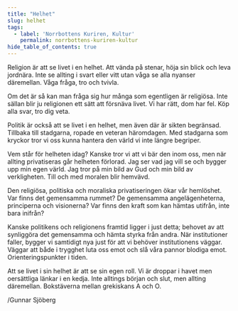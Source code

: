```yaml
---
title: "Helhet"
slug: helhet
tags:
  - label: 'Norrbottens Kuriren, Kultur'
    permalink: norrbottens-kuriren-kultur
hide_table_of_contents: true
---
```

Religion är att se livet i en helhet. Att vända på stenar, höja sin blick och leva jordnära. Inte se allting i svart eller vitt utan våga se alla nyanser däremellan. Våga fråga, tro och tvivla.

<!--truncate-->

Om det är så kan man fråga sig hur många som egentligen är religiösa. Inte sällan blir ju religionen ett sätt att försnäva livet. Vi har rätt, dom har fel. Köp alla svar, tro dig veta.

Politik är också att se livet i en helhet, men även där är sikten begränsad. Tillbaka till stadgarna, ropade en veteran häromdagen. Med stadgarna som kryckor tror vi oss kunna hantera den värld vi inte längre begriper.

Vem står för helheten idag? Kanske tror vi att vi bär den inom oss, men när allting privatiseras går helheten förlorad. Jag ser vad jag vill se och bygger upp min egen värld. Jag tror på min bild av Gud och min bild av verkligheten. Till och med moralen blir hemvävd.

Den religiösa, politiska och moraliska privatiseringen ökar vår hemlöshet. Var finns det gemensamma rummet? De gemensamma angelägenheterna, principerna och visionerna? Var finns den kraft som kan hämtas utifrån, inte bara inifrån?

Kanske politikens och religionens framtid ligger i just detta; behovet av att synliggöra det gemensamma och hämta styrka från andra. När institutioner faller, bygger vi samtidigt nya just för att vi behöver institutionens väggar. Väggar att både i trygghet luta oss emot och slå våra pannor blodiga emot. Orienteringspunkter i tiden.

Att se livet i sin helhet är att se sin egen roll. Vi är droppar i havet men oersättliga länkar i en kedja. Inte alltings början och slut, men allting däremellan. Bokstäverna mellan grekiskans A och O.

/Gunnar Sjöberg
